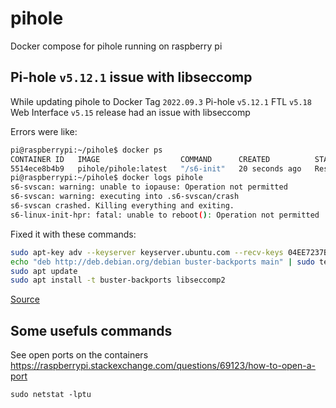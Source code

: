 # pihole

Docker compose for pihole running on raspberry pi

## Pi-hole `v5.12.1` issue with libseccomp

While updating pihole to Docker Tag `2022.09.3` Pi-hole `v5.12.1` FTL `v5.18` Web Interface `v5.15` release had an issue with libseccomp

Errors were like:
```bash
pi@raspberrypi:~/pihole$ docker ps
CONTAINER ID   IMAGE                  COMMAND      CREATED          STATUS                           PORTS     NAMES
5514ece8b4b9   pihole/pihole:latest   "/s6-init"   20 seconds ago   Restarting (111) 3 seconds ago             pihole
pi@raspberrypi:~/pihole$ docker logs pihole
s6-svscan: warning: unable to iopause: Operation not permitted
s6-svscan: warning: executing into .s6-svscan/crash
s6-svscan crashed. Killing everything and exiting.
s6-linux-init-hpr: fatal: unable to reboot(): Operation not permitted
```

Fixed it with these commands:

```bash
sudo apt-key adv --keyserver keyserver.ubuntu.com --recv-keys 04EE7237B7D453EC 648ACFD622F3D138
echo "deb http://deb.debian.org/debian buster-backports main" | sudo tee -a /etc/apt/sources.list.d/buster-backports.list
sudo apt update
sudo apt install -t buster-backports libseccomp2
```
[Source](https://www.reddit.com/r/pihole/comments/tz1hf3/comment/i3w0uhb)

     
## Some usefuls commands

See open ports on the containers
<https://raspberrypi.stackexchange.com/questions/69123/how-to-open-a-port>

```
sudo netstat -lptu
```
